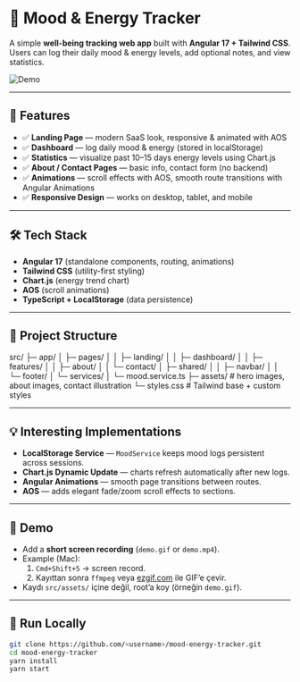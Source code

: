# 🌟 Mood & Energy Tracker

A simple **well-being tracking web app** built with **Angular 17 + Tailwind CSS**.  
Users can log their daily mood & energy levels, add optional notes, and view statistics.

![Demo](demo.gif)

---

## 🚀 Features

- ✅ **Landing Page** — modern SaaS look, responsive & animated with AOS  
- ✅ **Dashboard** — log daily mood & energy (stored in localStorage)  
- ✅ **Statistics** — visualize past 10–15 days energy levels using Chart.js  
- ✅ **About / Contact Pages** — basic info, contact form (no backend)  
- ✅ **Animations** — scroll effects with AOS, smooth route transitions with Angular Animations  
- ✅ **Responsive Design** — works on desktop, tablet, and mobile

---

## 🛠️ Tech Stack

- **Angular 17** (standalone components, routing, animations)
- **Tailwind CSS** (utility-first styling)
- **Chart.js** (energy trend chart)
- **AOS** (scroll animations)
- **TypeScript + LocalStorage** (data persistence)

---

## 📂 Project Structure

src/
├─ app/
│ ├─ pages/
│ │ ├─ landing/
│ │ ├─ dashboard/
│ │ ├─ features/
│ │ ├─ about/
│ │ └─ contact/
│ ├─ shared/
│ │ ├─ navbar/
│ │ └─ footer/
│ └─ services/
│ └─ mood.service.ts
├─ assets/ # hero images, about images, contact illustration
└─ styles.css # Tailwind base + custom styles


---

## 💡 Interesting Implementations

- **LocalStorage Service** — `MoodService` keeps mood logs persistent across sessions.
- **Chart.js Dynamic Update** — charts refresh automatically after new logs.
- **Angular Animations** — smooth page transitions between routes.
- **AOS** — adds elegant fade/zoom scroll effects to sections.

---

## 🎥 Demo

- Add a **short screen recording** (`demo.gif` or `demo.mp4`).  
- Example (Mac):  
  1. `Cmd+Shift+5` → screen record.  
  2. Kayıttan sonra `ffmpeg` veya [ezgif.com](https://ezgif.com/video-to-gif) ile GIF’e çevir.
- Kaydı `src/assets/` içine değil, root’a koy (örneğin `demo.gif`).

---

## 🚀 Run Locally

```bash
git clone https://github.com/<username>/mood-energy-tracker.git
cd mood-energy-tracker
yarn install
yarn start


